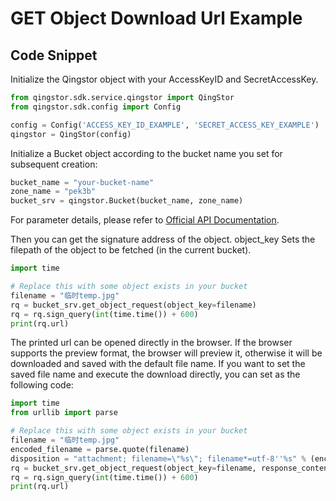 # GET Object Download Url Example

## Code Snippet

Initialize the Qingstor object with your AccessKeyID and SecretAccessKey.

```python
from qingstor.sdk.service.qingstor import QingStor
from qingstor.sdk.config import Config

config = Config('ACCESS_KEY_ID_EXAMPLE', 'SECRET_ACCESS_KEY_EXAMPLE')
qingstor = QingStor(config)
```

Initialize a Bucket object according to the bucket name you set for subsequent creation:

```python
bucket_name = "your-bucket-name"
zone_name = "pek3b"
bucket_srv = qingstor.Bucket(bucket_name, zone_name)
```

For parameter details, please refer to [Official API Documentation](https://docsv4.qingcloud.com/user_guide/storage/object_storage/api/object/basic_opt/get/).

Then you can get the signature address of the object. object_key Sets the filepath of the object to be fetched (in the current bucket).

```python
import time

# Replace this with some object exists in your bucket
filename = "临时temp.jpg"
rq = bucket_srv.get_object_request(object_key=filename)
rq = rq.sign_query(int(time.time()) + 600)
print(rq.url)
```

The printed url can be opened directly in the browser. If the browser supports the preview format, the browser will preview it, otherwise it will be downloaded and saved with the default file name.
If you want to set the saved file name and execute the download directly, you can set as the following code:

```python
import time
from urllib import parse

# Replace this with some object exists in your bucket
filename = "临时temp.jpg"
encoded_filename = parse.quote(filename)
disposition = "attachment; filename=\"%s\"; filename*=utf-8''%s" % (encoded_filename, encoded_filename)
rq = bucket_srv.get_object_request(object_key=filename, response_content_disposition=disposition)
rq = rq.sign_query(int(time.time()) + 600)
print(rq.url)
```
